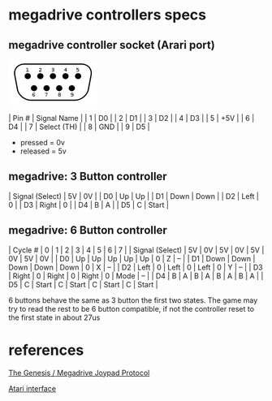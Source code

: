 # megadrive controllers specs

## megadrive controller socket (Arari port)

<img src="../master-system/atari-joystick-port.png" />

| Pin # | Signal Name |
| 1     | D0          |
| 2     | D1          |
| 3     | D2          |
| 4     | D3          |
| 5     | +5V         |
| 6     | D4          |
| 7     | Select (TH) |
| 8     | GND         |
| 9     | D5          |


* pressed = 0v
* released = 5v

## megadrive: 3 Button controller

| Signal (Select) | 5V    | 0V    |
| D0              | Up    | Up    |
| D1              | Down  | Down  |
| D2              | Left  | 0     |
| D3              | Right | 0     |
| D4              | B     | A     |
| D5              | C     | Start |


## megadrive: 6 Button controller

| Cycle #         | 0     | 1     | 2     | 3     | 4     | 5     | 6    | 7     |
| Signal (Select) | 5V    | 0V    | 5V    | 0V    | 5V    | 0V    | 5V   | 0V    |
| D0              | Up    | Up    | Up    | Up    | Up    | 0     | Z    | –     |
| D1              | Down  | Down  | Down  | Down  | Down  | 0     | X    | –     |
| D2              | Left  | 0     | Left  | 0     | Left  | 0     | Y    | –     |
| D3              | Right | 0     | Right | 0     | Right | 0     | Mode | –     |
| D4              | B     | A     | B     | A     | B     | A     | B    | A     |
| D5              | C     | Start | C     | Start | C     | Start | C    | Start |

6 buttons behave the same as 3 button the first two states.
The game may try to read the rest to be 6 button compatible, if not the controller
reset to the first state in about 27us


# references

[The Genesis / Megadrive Joypad Protocol](https://db-electronics.ca/console-tech/sega-genesis-megadrive/joypad/)

[Atari interface](https://deskthority.net/wiki/Atari_interface#Sega_16-bit)



